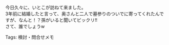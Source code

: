 今日久々に、いとこが訪ねて来ました。  
3年前に結婚したと言って、奥さんと二人で墓参りのついでに寄ってくれたんですが、なんと！？孫がいると聞いてビックリ‼️  
さて、誰でしょうw  

Tags: 検討・問合せメモ